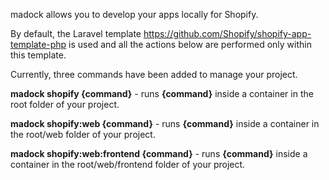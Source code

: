 madock allows you to develop your apps locally for Shopify.

By default, the Laravel template https://github.com/Shopify/shopify-app-template-php is used and all the actions below are performed only within this template.

Currently, three commands have been added to manage your project.

**madock shopify {command}** - runs **{command}** inside a container in the root folder of your project.

**madock shopify:web {command}** - runs **{command}** inside a container in the root/web folder of your project.

**madock shopify:web:frontend {command}** - runs **{command}** inside a container in the root/web/frontend folder of your project.